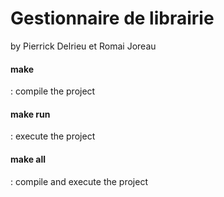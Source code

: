 # Gestionnaire de librairie
by Pierrick Delrieu et Romai Joreau   

#### make
: compile the project
#### make run
: execute the project
#### make all
: compile and execute the project
